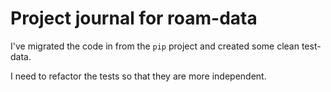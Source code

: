 # Project journal for roam-data

I've migrated the code in from the `pip` project and created some clean test-data.

I need to refactor the tests so that they are more independent.



